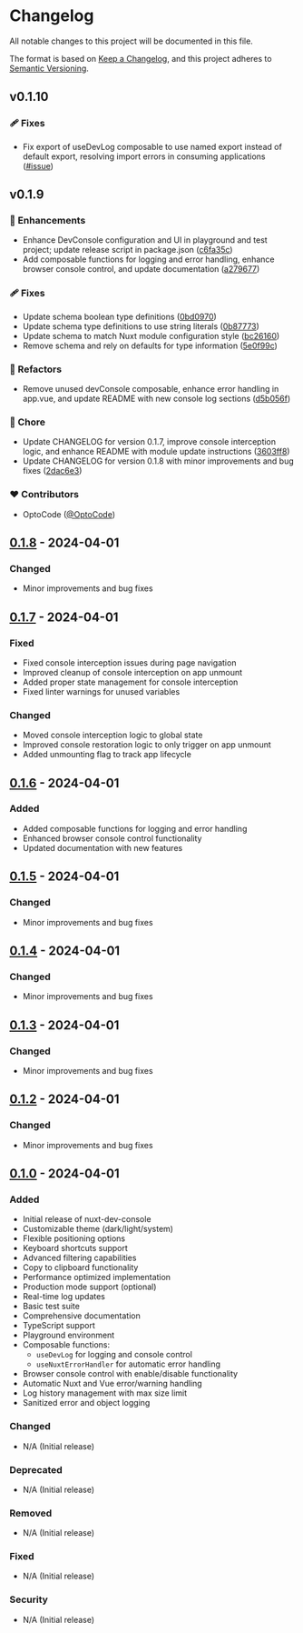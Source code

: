 # Changelog

All notable changes to this project will be documented in this file.

The format is based on [Keep a Changelog](https://keepachangelog.com/en/1.0.0/),
and this project adheres to [Semantic Versioning](https://semver.org/spec/v2.0.0.html).

## v0.1.10

### 🩹 Fixes

- Fix export of useDevLog composable to use named export instead of default export, resolving import errors in consuming applications ([#issue](https://github.com/OptoCode/nuxt-dev-console/commit/))

## v0.1.9


### 🚀 Enhancements

- Enhance DevConsole configuration and UI in playground and test project; update release script in package.json ([c6fa35c](https://github.com/OptoCode/nuxt-dev-console/commit/c6fa35c))
- Add composable functions for logging and error handling, enhance browser console control, and update documentation ([a279677](https://github.com/OptoCode/nuxt-dev-console/commit/a279677))

### 🩹 Fixes

- Update schema boolean type definitions ([0bd0970](https://github.com/OptoCode/nuxt-dev-console/commit/0bd0970))
- Update schema type definitions to use string literals ([0b87773](https://github.com/OptoCode/nuxt-dev-console/commit/0b87773))
- Update schema to match Nuxt module configuration style ([bc26160](https://github.com/OptoCode/nuxt-dev-console/commit/bc26160))
- Remove schema and rely on defaults for type information ([5e0f99c](https://github.com/OptoCode/nuxt-dev-console/commit/5e0f99c))

### 💅 Refactors

- Remove unused devConsole composable, enhance error handling in app.vue, and update README with new console log sections ([d5b056f](https://github.com/OptoCode/nuxt-dev-console/commit/d5b056f))

### 🏡 Chore

- Update CHANGELOG for version 0.1.7, improve console interception logic, and enhance README with module update instructions ([3603ff8](https://github.com/OptoCode/nuxt-dev-console/commit/3603ff8))
- Update CHANGELOG for version 0.1.8 with minor improvements and bug fixes ([2dac6e3](https://github.com/OptoCode/nuxt-dev-console/commit/2dac6e3))

### ❤️ Contributors

- OptoCode ([@OptoCode](https://github.com/OptoCode))

## [0.1.8] - 2024-04-01

### Changed

- Minor improvements and bug fixes

[0.1.8]: https://github.com/OptoCode/nuxt-dev-console/releases/tag/v0.1.8

## [0.1.7] - 2024-04-01

### Fixed

- Fixed console interception issues during page navigation
- Improved cleanup of console interception on app unmount
- Added proper state management for console interception
- Fixed linter warnings for unused variables

### Changed

- Moved console interception logic to global state
- Improved console restoration logic to only trigger on app unmount
- Added unmounting flag to track app lifecycle

[0.1.7]: https://github.com/OptoCode/nuxt-dev-console/releases/tag/v0.1.7

## [0.1.6] - 2024-04-01

### Added

- Added composable functions for logging and error handling
- Enhanced browser console control functionality
- Updated documentation with new features

[0.1.6]: https://github.com/OptoCode/nuxt-dev-console/releases/tag/v0.1.6

## [0.1.5] - 2024-04-01

### Changed

- Minor improvements and bug fixes

[0.1.5]: https://github.com/OptoCode/nuxt-dev-console/releases/tag/v0.1.5

## [0.1.4] - 2024-04-01

### Changed

- Minor improvements and bug fixes

[0.1.4]: https://github.com/OptoCode/nuxt-dev-console/releases/tag/v0.1.4

## [0.1.3] - 2024-04-01

### Changed

- Minor improvements and bug fixes

[0.1.3]: https://github.com/OptoCode/nuxt-dev-console/releases/tag/v0.1.3

## [0.1.2] - 2024-04-01

### Changed

- Minor improvements and bug fixes

[0.1.2]: https://github.com/OptoCode/nuxt-dev-console/releases/tag/v0.1.2

## [0.1.0] - 2024-04-01

### Added

- Initial release of nuxt-dev-console
- Customizable theme (dark/light/system)
- Flexible positioning options
- Keyboard shortcuts support
- Advanced filtering capabilities
- Copy to clipboard functionality
- Performance optimized implementation
- Production mode support (optional)
- Real-time log updates
- Basic test suite
- Comprehensive documentation
- TypeScript support
- Playground environment
- Composable functions:
  - `useDevLog` for logging and console control
  - `useNuxtErrorHandler` for automatic error handling
- Browser console control with enable/disable functionality
- Automatic Nuxt and Vue error/warning handling
- Log history management with max size limit
- Sanitized error and object logging

### Changed

- N/A (Initial release)

### Deprecated

- N/A (Initial release)

### Removed

- N/A (Initial release)

### Fixed

- N/A (Initial release)

### Security

- N/A (Initial release)

[0.1.0]: https://github.com/OptoCode/nuxt-dev-console/releases/tag/v0.1.0
